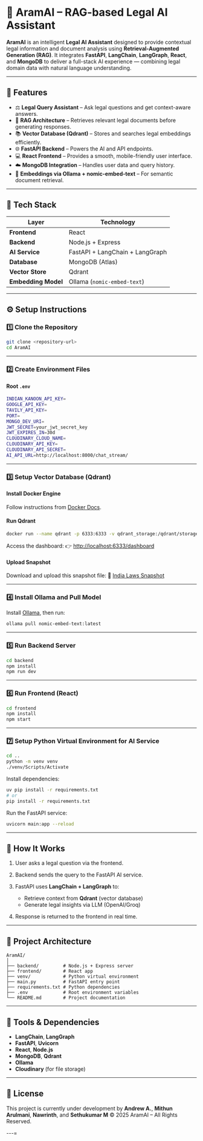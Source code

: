 # 🧠 AramAI – RAG-based Legal AI Assistant

**AramAI** is an intelligent **Legal AI Assistant** designed to provide contextual legal information and document analysis using **Retrieval-Augmented Generation (RAG)**.
It integrates **FastAPI**, **LangChain**, **LangGraph**, **React**, and **MongoDB** to deliver a full-stack AI experience — combining legal domain data with natural language understanding.

---

## 🚀 Features

* ⚖️ **Legal Query Assistant** – Ask legal questions and get context-aware answers.
* 🧩 **RAG Architecture** – Retrieves relevant legal documents before generating responses.
* 📚 **Vector Database (Qdrant)** – Stores and searches legal embeddings efficiently.
* 🌐 **FastAPI Backend** – Powers the AI and API endpoints.
* 💻 **React 
Frontend** – Provides a smooth, mobile-friendly user interface.
* ☁️ **MongoDB Integration** – Handles user data and query history.
* 🧠 **Embeddings via Ollama + nomic-embed-text** – For semantic document retrieval.

---

## 🧩 Tech Stack

| Layer               | Technology                      |
| ------------------- | ------------------------------- |
| **Frontend**        | React                           |
| **Backend**         | Node.js + Express               |
| **AI Service**      | FastAPI + LangChain + LangGraph |
| **Database**        | MongoDB (Atlas)                 |
| **Vector Store**    | Qdrant                          |
| **Embedding Model** | Ollama (`nomic-embed-text`)     |

---

## ⚙️ Setup Instructions

### 1️⃣ Clone the Repository

```bash
git clone <repository-url>
cd AramAI
```

---

### 2️⃣ Create Environment Files

#### Root `.env`

```bash
INDIAN_KANOON_API_KEY=
GOOGLE_API_KEY=
TAVILY_API_KEY=
PORT=
MONGO_DEV_URI=
JWT_SECRET=your_jwt_secret_key
JWT_EXPIRES_IN=30d
CLOUDINARY_CLOUD_NAME=
CLOUDINARY_API_KEY=
CLOUDINARY_API_SECRET=
AI_API_URL=http://localhost:8000/chat_stream/
```
---

### 3️⃣ Setup Vector Database (Qdrant)

#### Install Docker Engine

Follow instructions from [Docker Docs](https://docs.docker.com/engine/install/).

#### Run Qdrant

```bash
docker run --name qdrant -p 6333:6333 -v qdrant_storage:/qdrant/storage qdrant/qdrant
```

Access the dashboard:
👉 [http://localhost:6333/dashboard](http://localhost:6333/dashboard)

#### Upload Snapshot

Download and upload this snapshot file:
🔗 [India Laws Snapshot](https://www.mediafire.com/file/b254k63ormo2kr5/india_laws.snapshot/file)

---

### 4️⃣ Install Ollama and Pull Model

Install [Ollama](https://ollama.ai/download), then run:

```bash
ollama pull nomic-embed-text:latest
```

---

### 5️⃣ Run Backend Server

```bash
cd backend
npm install
npm run dev
```

---

### 6️⃣ Run Frontend (React)

```bash
cd frontend
npm install
npm start
```

---

### 7️⃣ Setup Python Virtual Environment for AI Service

```bash
cd ..
python -m venv venv
./venv/Scripts/Activate
```

Install dependencies:

```bash
uv pip install -r requirements.txt
# or
pip install -r requirements.txt
```

Run the FastAPI service:

```bash
uvicorn main:app --reload
```

---

## 🧠 How It Works

1. User asks a legal question via the frontend.
2. Backend sends the query to the FastAPI AI service.
3. FastAPI uses **LangChain + LangGraph** to:

   * Retrieve context from **Qdrant** (vector database)
   * Generate legal insights via LLM (OpenAI/Groq)
4. Response is returned to the frontend in real time.

---

## 🧩 Project Architecture

```
AramAI/
│
├── backend/         # Node.js + Express server
├── frontend/        # React app
├── venv/            # Python virtual environment
├── main.py          # FastAPI entry point
├── requirements.txt # Python dependencies
├── .env             # Root environment variables
└── README.md        # Project documentation
```

---

## 🧰 Tools & Dependencies

* **LangChain**, **LangGraph**
* **FastAPI**, **Uvicorn**
* **React**, **Node.js**
* **MongoDB**, **Qdrant**
* **Ollama**
* **Cloudinary** (for file storage)

---

## 📜 License

This project is currently under development by **Andrew A.**, **Mithun Arulmani**, **Nawrinth**, and **Sethukumar M**
© 2025 AramAI – All Rights Reserved.

---=
